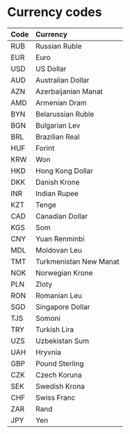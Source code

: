 # Currency codes

| Code | Currency |
| :--- | :--- |
| RUB | Russian Ruble |
| EUR | Euro |
| USD | US Dollar |
| AUD | Australian Dollar |
| AZN | Azerbaijanian Manat |
| AMD | Armenian Dram |
| BYN | Belarussian Ruble |
| BGN | Bulgarian Lev |
| BRL | Brazilian Real |
| HUF | Forint |
| KRW | Won |
| HKD | Hong Kong Dollar |
| DKK | Danish Krone |
| INR | Indian Rupee |
| KZT | Tenge |
| CAD | Canadian Dollar |
| KGS | Som |
| CNY | Yuan Renminbi |
| MDL | Moldovan Leu |
| TMT | Turkmenistan New Manat |
| NOK | Norwegian Krone |
| PLN | Zloty |
| RON | Romanian Leu |
| SGD | Singapore Dollar |
| TJS | Somoni |
| TRY | Turkish Lira |
| UZS | Uzbekistan Sum |
| UAH | Hryvnia |
| GBP | Pound Sterling |
| CZK | Czech Koruna |
| SEK | Swedish Krona |
| CHF | Swiss Franc |
| ZAR | Rand |
| JPY | Yen |

